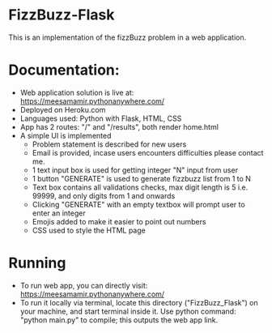 # FizzBuzz-Flask
This is an implementation of the fizzBuzz problem in a web application.

# Documentation:
- Web application solution is live at:     https://meesamamir.pythonanywhere.com/
- Deployed on Heroku.com
- Languages used: Python with Flask, HTML, CSS
- App has 2 routes: "/" and "/results", both render home.html
- A simple UI is implemented
    - Problem statement is described for new users
    - Email is provided, incase users encounters difficulties please contact me.
    - 1 text input box is used for getting integer "N" input from user
    - 1 button "GENERATE" is used to generate fizzbuzz list from 1 to N
    - Text box contains all validations checks, max digit length is 5 i.e. 99999, and only digits from 1 and onwards
    - Clicking "GENERATE" with an empty textbox will prompt user to enter an integer
    - Emojis added to make it easier to point out numbers
    - CSS used to style the HTML page

# Running
- To run web app, you can directly visit: https://meesamamir.pythonanywhere.com/
- To run it locally via terminal, locate this directory ("FizzBuzz_Flask") on your machine, and start terminal
    inside it. Use python command:  "python main.py" to compile;
    this outputs the web app link.


